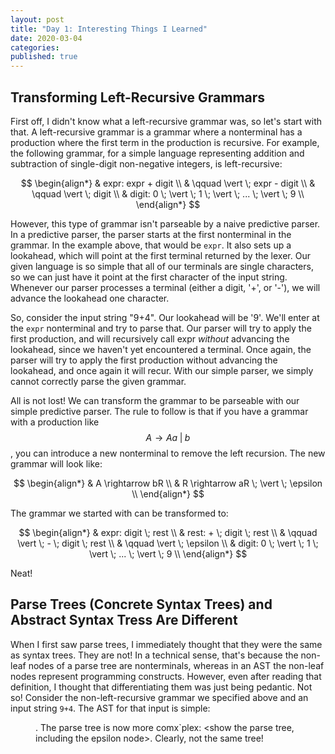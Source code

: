 ```yaml
---
layout: post
title: "Day 1: Interesting Things I Learned"
date: 2020-03-04
categories:
published: true
---
```


## Transforming Left-Recursive Grammars
First off, I didn't know what a left-recursive grammar was, so let's start with that. A left-recursive grammar is a grammar where a nonterminal has a production where the first term in the production is recursive. For example, the following grammar, for a simple language representing addition and subtraction of single-digit non-negative integers, is left-recursive:

$$
\begin{align*}
    & expr: expr + digit \\
    & \qquad \vert \; expr - digit \\
    & \qquad \vert \; digit \\
    & digit: 0 \; \vert \; 1 \; \vert \; ... \; \vert \; 9 \\
\end{align*}
$$

However, this type of grammar isn't parseable by a naive predictive parser. In a predictive parser, the parser starts at the first nonterminal in the grammar. In the example above, that would be `expr`. It also sets up a lookahead, which will point at the first terminal returned by the lexer. Our given language is so simple that all of our terminals are single characters, so we can just have it point at the first character of the input string. Whenever our parser processes a terminal (either a digit, '+', or '-'), we will advance the lookahead one character.

So, consider the input string "9+4". Our lookahead will be '9'. We'll enter at the `expr` nonterminal and try to parse that. Our parser will try to apply the first production, and will recursively call expr *without* advancing the lookahead, since we haven't yet encountered a terminal. Once again, the parser will try to apply the first production without advancing the lookahead, and once again it will recur. With our simple parser, we simply cannot correctly parse the given grammar.

All is not lost! We can transform the grammar to be parseable with our simple predictive parser. The rule to follow is that if you have a grammar with a production like $$ A \rightarrow Aa \; \vert \; b $$, you can introduce a new nonterminal to remove the left recursion. The new grammar will look like:

$$
\begin{align*}
    & A \rightarrow bR \\
    & R \rightarrow aR \;  \vert \; \epsilon  \\
\end{align*}
$$

The grammar we started with can be transformed to:

$$
\begin{align*}
    & expr: digit \; rest \\
    & rest: + \; digit \; rest \\
    & \qquad \vert \; - \; digit \; rest \\
    & \qquad \vert \; \epsilon \\
    & digit: 0 \; \vert \; 1 \; \vert \; ... \; \vert \; 9 \\
\end{align*}
$$

Neat!


## Parse Trees (Concrete Syntax Trees) and Abstract Syntax Tress Are Different
When I first saw parse trees, I immediately thought that they were the same as syntax trees. They are not! In a technical sense, that's because the non-leaf nodes of a parse tree are nonterminals, whereas in an AST the non-leaf nodes represent programming constructs. However, even after reading that definition, I thought that differentiating them was just being pedantic. Not so! Consider the non-left-recursive grammar we specified above and an input string `9+4`. The AST for that input is simple: <figure out how to show ASTs in markdown>. The parse tree is now more comx`plex: <show the parse tree, including the epsilon node>. Clearly, not the same tree!
